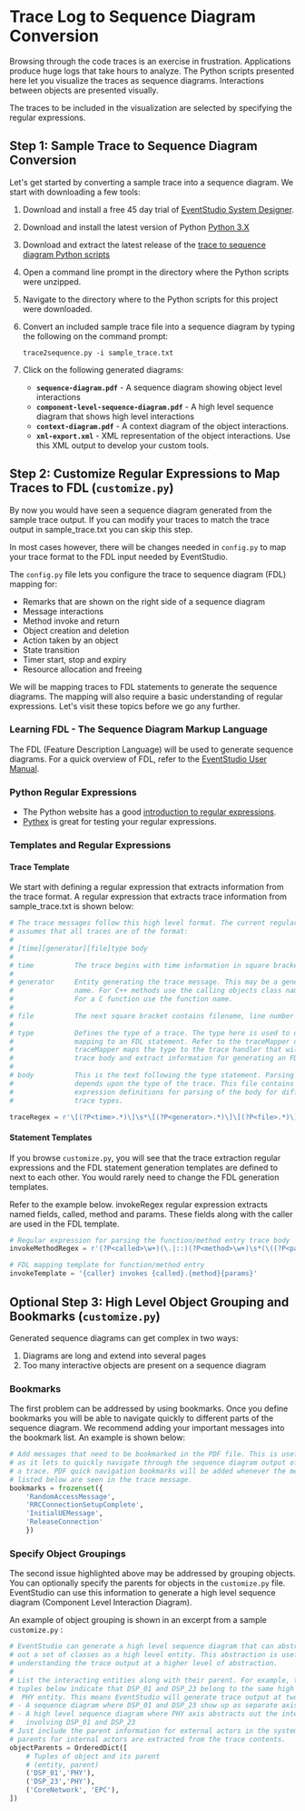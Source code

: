 # Trace Log to Sequence Diagram Conversion

Browsing through the code traces is an exercise in frustration. Applications produce huge logs that take
hours to analyze. The Python scripts presented here let you visualize the traces as sequence diagrams. Interactions
between objects are presented visually.

The traces to be included in the visualization are selected by specifying the regular expressions.

## Step 1: Sample Trace to Sequence Diagram Conversion

Let's get started by converting a sample trace into a sequence diagram. We start with downloading a few tools:

1. Download and install a free 45 day trial of [EventStudio System Designer](https://www.eventhelix.com/EventStudio/download.htm).
1. Download and install the latest version of Python [Python 3.X](https://www.python.org/downloads/)
1. Download and extract the latest release of the [trace to sequence diagram Python scripts](https://github.com/eventhelix/trace-to-sequence-diagram/releases)
   
		
1. Open a command line prompt in the directory where the Python scripts were unzipped.
1. Navigate to the directory where to the Python scripts for this project were downloaded.
1. Convert an included sample trace file into a sequence diagram by typing the following on the command prompt:
	```
	trace2sequence.py -i sample_trace.txt  
	```
1. Click on the following generated diagrams:
	* **`sequence-diagram.pdf`** - A sequence diagram showing object level interactions
	* **`component-level-sequence-diagram.pdf`** - A high level sequence diagram that shows high level interactions
	* **`context-diagram.pdf`** - A context diagram of the object interactions.
	* **`xml-export.xml`** - XML representation of the object interactions. Use this XML output to develop your custom tools.


## Step 2: Customize Regular Expressions to Map Traces to FDL (`customize.py`)

By now you would have seen a sequence diagram generated from the sample trace output. If you can modify your traces to 
match the trace output in sample_trace.txt you can skip this step.

In most cases however, there will be changes needed in `config.py` to map your trace format to the FDL input needed by EventStudio.

The `config.py` file lets you configure the trace to sequence diagram (FDL) mapping for:
* Remarks that are shown on the right side of a sequence diagram
* Message interactions
* Method invoke and return
* Object creation and deletion
* Action taken by an object
* State transition
* Timer start, stop and expiry
* Resource allocation and freeing

We will be mapping traces to FDL statements to generate the sequence diagrams. The mapping will also require a basic understanding
of regular expressions. Let's visit these topics before we go any further.

### Learning FDL - The Sequence Diagram Markup Language

The FDL (Feature Description Language) will be used to generate sequence diagrams. For a quick overview of FDL, refer to the
[EventStudio User Manual](https://www.eventhelix.com/EventStudio/EventStudio_System_Designer_Manual.pdf).

### Python Regular Expressions

- The Python website has a good [introduction to regular expressions](https://docs.python.org/3/library/re.html). 
- [Pythex](https://pythex.org/)
is great for testing your regular expressions.

### Templates and Regular Expressions
#### Trace Template
We start with defining a regular expression that extracts information from the trace format. A
regular expression that extracts trace information from sample_trace.txt is shown below:

```python
# The trace messages follow this high level format. The current regular expression
# assumes that all traces are of the format:
#
# [time][generator][file]type body
#
# time          The trace begins with time information in square brackets
#
# generator     Entity generating the trace message. This may be a generic entity
#               name. For C++ methods use the calling objects class name. 
#               For a C function use the function name.
#
# file          The next square bracket contains filename, line number information.
#
# type          Defines the type of a trace. The type here is used to determine the
#               mapping to an FDL statement. Refer to the traceMapper dictionary.
#               traceMapper maps the type to the trace handler that will parse the
#               trace body and extract information for generating an FDL statement.
#
# body          This is the text following the type statement. Parsing of this text
#               depends upon the type of the trace. This file contains the regular
#               expression definitions for parsing of the body for different
#               trace types.

traceRegex = r'\[(?P<time>.*)\]\s*\[(?P<generator>.*)\]\[(?P<file>.*)\]\s*(?P<type>\S+)\s+(?P<body>.*)'
```

#### Statement Templates
If you browse `customize.py`, you will see that the trace extraction regular expressions and the FDL statement generation templates
are defined to next to each other. You would rarely need to change the FDL generation templates. 

Refer to the example below. invokeRegex regular expression extracts named fields, called, method and params. These fields along
with the caller are used in the FDL template.

```python
# Regular expression for parsing the function/method entry trace body
invokeMethodRegex = r'(?P<called>\w+)(\.|::)(?P<method>\w+)\s*(\((?P<params>\w+)\))?'

# FDL mapping template for function/method entry
invokeTemplate = '{caller} invokes {called}.{method}{params}'
```

## Optional Step 3: High Level Object Grouping and Bookmarks (`customize.py`)

Generated sequence diagrams can get complex in two ways:
1. Diagrams are long and extend into several pages
2. Too many interactive objects are present on a sequence diagram

### Bookmarks

The first problem can be addressed by using bookmarks. Once you define bookmarks you will be able to navigate quickly to different parts 
of the sequence diagram. We recommend adding your important messages into the bookmark list. An example is shown below:

```python
# Add messages that need to be bookmarked in the PDF file. This is useful
# as it lets to quickly navigate through the sequence diagram output of
# a trace. PDF quick navigation bookmarks will be added whenever the messages
# listed below are seen in the trace message.
bookmarks = frozenset({
	'RandomAccessMessage',
	'RRCConnectionSetupComplete',
	'InitialUEMessage',
	'ReleaseConnection'
	})
```

### Specify Object Groupings

The second issue highlighted above may be addressed by grouping objects. You can optionally specify the parents for objects in the `customize.py` file.
EventStudio can use this information to generate a high level sequence diagram (Component Level Interaction Diagram).

An example of object grouping is shown in an excerpt from a sample `customize.py` :

```python
# EventStudio can generate a high level sequence diagram that can abstract
# out a set of classes as a high level entity. This abstraction is useful in 
# understanding the trace output at a higher level of abstraction.
#
# List the interacting entities along with their parent. For example, the 
# tuples below indicate that DSP_01 and DSP_23 belong to the same high level
#  PHY entity. This means EventStudio will generate trace output at two levels:
# - A sequence diagram where DSP_01 and DSP_23 show up as separate axis.
# - A high level sequence diagram where PHY axis abstracts out the interactions
#   involving DSP_01 and DSP_23
# Just include the parent information for external actors in the system. Object 
# parents for internal actors are extracted from the trace contents.
objectParents = OrderedDict([
	# Tuples of object and its parent
	# (entity, parent)
	('DSP_01','PHY'),
	('DSP_23','PHY'),
	('CoreNetwork', 'EPC'),
])
